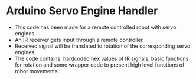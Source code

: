 # Arduino Servo Engine Handler
* This code has been made for a remote controlled robot with servo engines.
* An IR receiver gets input through a remote controller.
* Received signal will be translated to rotation of the corresponding servo engines.
* The code contains: hardcoded hex values of IR signals, basic functions for rotation and some wrapper code to present high level functions of robot movements.
